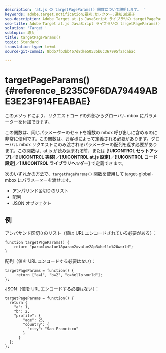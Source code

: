 ```yaml
---
description: 'at.js の targetPageParams() 関数について説明します。 '
keywords: adobe.target.notification;要素;セレクター;通知;拡張子
seo-description: Adobe Target at.js JavaScript ライブラリの targetPageParams() 関数について説明します。
seo-title: Adobe Target at.js JavaScript ライブラリの targetPageParams() 関数について説明します。
solution: 'Target '
subtopic: 導入
title: targetPageParams()
topic: Standard
translation-type: tm+mt
source-git-commit: 8bd57fb3bb467d8dae50535b6c367995f2acabac

---
```



# targetPageParams() {#reference_B235C9F6DA79449ABE3E23F914FEABAE}

このメソッドにより、リクエストコードの外部からグローバル mbox にパラメーターを付加できます。

この関数は、同じパラメーターのセットを複数の mbox 呼び出しに含めるのに非常に便利です。この関数は、お客様によって定義される必要があります。グローバル mbox リクエストにのみ渡されるパラメーターの配列を返す必要があります。この関数は、at.js が読み込まれる前、または **[!UICONTROL セットアップ]**／**[!UICONTROL 実装]**／**[!UICONTROL at.js 設定]**／**[!UICONTROL コード設定]**／**[!UICONTROL ライブラリヘッダー]** で定義できます。

次のいずれかの方法で、`targetPageParams()` 関数を使用して target-global-mbox にパラメーターを渡せます。

* アンパサンド区切りのリスト
* 配列
* JSON オブジェクト

## 例

アンパサンド区切りのリスト（値は URL エンコードされている必要がある）：

```
function targetPageParams() { 
    return "param1=value1&param2=value2&p3=hello%20world"; 
}
```

配列（値を URL エンコードする必要はない）：

```
targetPageParams = function() { 
     return ["a=1", "b=2", "c=hello world"]; 
};
```

JSON（値を URL エンコードする必要はない）：

```
targetPageParams = function() { 
  return { 
    "a": 1, 
    "b": 2, 
    "profile": { 
        "age": 26, 
        "country": { 
          "city": "San Francisco" 
        } 
      } 
  }; 
};
```
